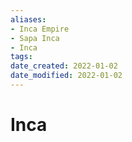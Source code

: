 ```yaml
---
aliases: 
- Inca Empire
- Sapa Inca
- Inca
tags: 
date_created: 2022-01-02
date_modified: 2022-01-02
---
```


# Inca
